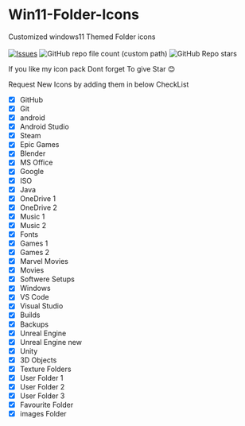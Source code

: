 # Win11-Folder-Icons
 Customized windows11 Themed Folder icons 
 <br><br>
 [![Issues](https://img.shields.io/github/issues/jayraj2610/Win11-Folder-Icons)](#issues)
    ![GitHub repo file count (custom path)](https://img.shields.io/github/directory-file-count/jayraj2610/Win11-Folder-Icons/ICONS)
    ![GitHub Repo stars](https://img.shields.io/github/stars/jayraj2610/Win11-Folder-Icons?style=plastic)

If you like my icon pack Dont forget To give Star 😊

Request New Icons by adding them in below CheckList

- [x] GitHub
- [x] Git
- [x] android
- [x] Android Studio
- [x] Steam
- [x] Epic Games
- [x] Blender
- [x] MS Office
- [x] Google
- [x] ISO 
- [x] Java
- [x] OneDrive 1
- [x] OneDrive 2
- [x] Music 1
- [x] Music 2
- [x] Fonts
- [x] Games 1
- [x] Games 2
- [x] Marvel Movies
- [x] Movies
- [x] Softwere Setups
- [x] Windows
- [x] VS Code
- [x] Visual Studio
- [x] Builds
- [x] Backups
- [x] Unreal Engine
- [x] Unreal Engine new
- [x] Unity
- [x] 3D Objects
- [x] Texture Folders
- [x] User Folder 1
- [x] User Folder 2
- [x] User Folder 3
- [x] Favourite Folder 
- [x] images Folder

<!--  <br/> -->
